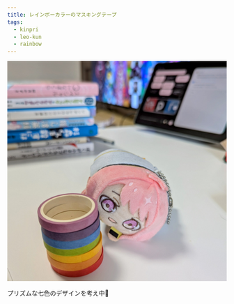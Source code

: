 ```yaml
---
title: レインボーカラーのマスキングテープ
tags:
  - kinpri
  - leo-kun
  - rainbow
---
```


![レインボーカラーのマスキングテープが積み重なってる横にレオくんもちがいる](rainbow-tapes-and-leo-kun-mochi.jpg)

プリズムな七色のデザインを考え中🌈
